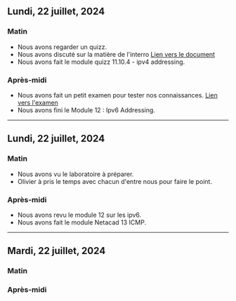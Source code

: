 ## Lundi, 22 juillet, 2024

### Matin
- Nous avons regarder un quizz.
- Nous avons discuté sur la matière de l'interro [Lien vers le document](https://docs.google.com/document/d/1vfrkWH5XIeEDlgHSeENWgivrUwB8uz31/edit?usp=drive_link&ouid=107882186599568955026&rtpof=true&sd=true)
- Nous avons fait le module quizz 11.10.4 - ipv4 addressing.
### Après-midi
- Nous avons fait un petit examen pour tester nos connaissances. [Lien vers l'examen](https://docs.google.com/document/d/1o0VbO5XOMUb3hhI-268oNMyaRev_kUmb/edit?usp=sharing&ouid=107882186599568955026&rtpof=true&sd=true)
- Nous avons fini le Module 12 : Ipv6 Addressing.

---
## Lundi, 22 juillet, 2024
### Matin
- Nous avons vu le laboratoire à préparer.
- Olivier à pris le temps avec chacun d'entre nous pour faire le point.
### Après-midi
- Nous avons revu le module 12 sur les ipv6.
- Nous avons fait le module Netacad 13 ICMP.

---

## Mardi, 22 juillet, 2024
### Matin

### Après-midi